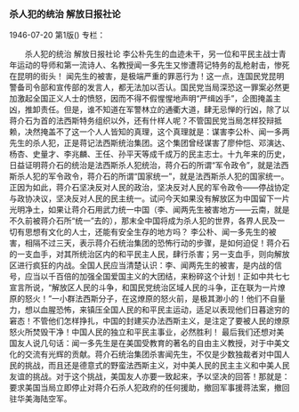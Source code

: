 ### 杀人犯的统治  解放日报社论

1946-07-20
第1版()
专栏：

　　杀人犯的统治
    解放日报社论
    李公朴先生的血迹未干，另一位和平民主战士青年运动的导师和第一流诗人、名教授闻一多先生又惨遭蒋记特务的乱枪射击，惨死在昆明的街头！
    闻先生的被害，是极端严重的罪恶行为！这一点，连国民党昆明警备司令部和宣传部的发言人，都无法加以否认。国民党当局深恐这一罪案必然更加激起全国正义人士的愤怒，因而不得不假惺惺地声明“严缉凶手”，企图掩盖主凶，推卸责任。但是，谁不知道在军警林立的通衢大道，肆无忌惮的行凶，除了以蒋介石为首的法西斯特务组织以外，还有什样人呢？不管国民党当局怎样狡辩抵赖，决然掩盖不了这一个人人皆知的真理，这个真理就是：谋害李公朴、闻一多两先生的杀人犯，正是蒋记法西斯统治集团。这个集团曾经谋害了廖仲恺、邓演达、杨杏、史量才、李兆麟、王任、孙平天等成千成万的民主志士。十九年来的历史，日益证明蒋介石的统治是法西斯杀人犯统治，蒋介石的所谓“军令政令”，就是法西斯杀人犯的军令政令，蒋介石的所谓“国家统一”，就是法西斯杀人犯的国家统一。正因为如此，蒋介石坚决反对人民的政治，坚决反对人民的军令政令——停战协定与政协决议，坚决反对人民的民主统一。试问今天如果没有解放区为中国留下一片光明净土，如果让蒋介石用武力统一中国（李、闻两先生被害地方——云南，就是不久前被蒋介石所“统一”去的），那末全中国将成为杀人犯的世界，各界人民及一切有思想有文化的人士，还能有安全生存的地方吗？
    李公朴、闻一多先生的被害，相隔不过三天，表示蒋介石统治集团的恐怖行动的步骤，是如何迫促！蒋介石的一支血手，对其所统治区内的和平民主人民，肆行杀害；另一支血手，则向解放区进行疯狂的内战。全国人民应当清楚认识：李、闻两先生的被害，是内战的信号，应当以千百倍的加强全国爱国主义的大团结，来粉碎这个计划！正如中共七七宣言所说，“解放区人民的斗争，和国民党统治区域人民的斗争，正在联为一片燎原的怒火！”一小群法西斯分子，在这燎原的怒火前，是极其渺小的！他们不自量力，想以血腥恐怖，来镇压全国人民的和平民主运动，适足以表现他们日暮途穷的窘态！不管他们怎样挣扎，中国的封建买办法西斯主义，是注定了要被人民的燎原怒火所焚毁干净！中国人民的独立和平民主事业，必然胜利！
    最后我们还想对美国友人说几句话：闻一多先生是在美国受教育的著名的自由主义教授，对于中美文化的交流有光辉的贡献。蒋介石统治集团杀害闻先生，不仅是少数独裁者对中国人民的挑战，而且还是德意式的野蛮法西斯主义，对中美人民的民主主义和中美人民友谊的挑战。对于这个挑战，美国友人亦要一致起来，予以坚决的回答！那就是：要求美国当局立即停止对蒋介石杀人犯政府的任何援助，撤回军事援蒋法案，撤回驻华美海陆空军。
